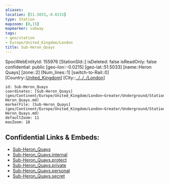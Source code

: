 ```yaml
---
aliases: 
location: [51.5033,-0.0215]
type: Station 
mapzoom: [8,15] 
mapmarker: subway 
tags:
- geo/station
- Europe/United_Kingdom/London
title: Sub-Heron_Quays
---
```

SpocWebEntityId: 155976
[StationSId::]
isDeleted: false
isReadOnly: false
confidential: public
[geo-lon::-0.0215]
[geo-lat::51.5033]
[name::Heron Quays]
[zone::2]
[Num_lines::1]
[switch-to-Rail::0]
[Country::[United_Kingdom](geo/Continent/Europe/United_Kingdom.md)]
[City::[../../../London](../../../London)]


```leaflet
id: Sub-Heron_Quays
coordinates: [Sub-Heron_Quays](geo/Continent/Europe/United_Kingdom/London~Greater/Underground/Station/Sub-Heron_Quays.md)
markerFile: [Sub-Heron_Quays](geo/Continent/Europe/United_Kingdom/London~Greater/Underground/Station/Sub-Heron_Quays.md)
defaultZoom: 11 
maxZoom: 18
```


## Confidential Links & Embeds: 
- [Sub-Heron_Quays](../../../../../../../../_public/geo/Continent/Europe/United_Kingdom/London~Greater/Underground/Station/Sub-Heron_Quays.md) 
- [Sub-Heron_Quays.internal](../../../../../../../../_internal/geo/Continent/Europe/United_Kingdom/London~Greater/Underground/Station/Sub-Heron_Quays.internal.md) 
- [Sub-Heron_Quays.protect](../../../../../../../../_protect/geo/Continent/Europe/United_Kingdom/London~Greater/Underground/Station/Sub-Heron_Quays.protect.md) 
- [Sub-Heron_Quays.private](../../../../../../../../_private/geo/Continent/Europe/United_Kingdom/London~Greater/Underground/Station/Sub-Heron_Quays.private.md) 
- [Sub-Heron_Quays.personal](../../../../../../../../_personal/geo/Continent/Europe/United_Kingdom/London~Greater/Underground/Station/Sub-Heron_Quays.personal.md) 
- [Sub-Heron_Quays.secret](../../../../../../../../_secret/geo/Continent/Europe/United_Kingdom/London~Greater/Underground/Station/Sub-Heron_Quays.secret.md) 
